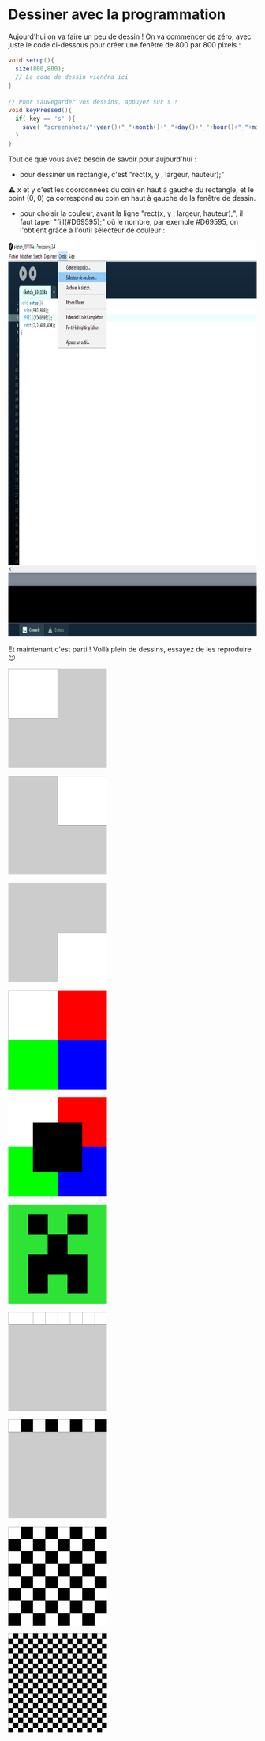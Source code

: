 # Dessiner avec la programmation

Aujourd'hui on va faire un peu de dessin ! 
On va commencer de zéro, avec juste le code ci-dessous pour créer une fenêtre de 800 par 800 pixels :

```java
void setup(){
  size(800,800);
  // Le code de dessin viendra ici
}

// Pour sauvegarder vos dessins, appuyez sur s !
void keyPressed(){
  if( key == 's' ){
    save( "screenshots/"+year()+"_"+month()+"_"+day()+"_"+hour()+"_"+minute()+"_"+second()+".png") ;
  }
}
```

Tout ce que vous avez besoin de savoir pour aujourd'hui :
  * pour dessiner un rectangle, c'est "rect(x, y , largeur, hauteur);" 
  
  :warning: x et y c'est les coordonnées du coin en haut à gauche du rectangle, et le point (0, 0) ça correspond au coin en haut à gauche de la fenêtre de dessin.
  * pour choisir la couleur, avant la ligne "rect(x, y , largeur, hauteur);", il faut taper "fill(#D69595);" où le nombre, par exemple #D69595, on l'obtient grâce à l'outil sélecteur de couleur :
  <p align="left">
  <img src="img/color-picker-tool.png" height="800px">
  </p>
  
Et maintenant c'est parti ! Voilà plein de dessins, essayez de les reproduire :wink:

  <p align="left">
  <img src="img/exo1.png" height="200px">
  </p>
  
  <p align="left">
  <img src="img/exo2.png" height="200px">
  </p>
  
  <p align="left">
  <img src="img/exo3.png" height="200px">
  </p>
  
  <p align="left">
  <img src="img/exo4.png" height="200px">
  </p>
  
  <p align="left">
  <img src="img/exo5.png" height="200px">
  </p>
  
  <p align="left">
  <img src="img/exo6.png" height="200px">
  </p>
  
  <p align="left">
  <img src="img/exo7.png" height="200px">
  </p>
  
  <p align="left">
  <img src="img/exo8.png" height="200px">
  </p>
  
  <p align="left">
  <img src="img/exo9.png" height="200px">
  </p>
  
  <p align="left">
  <img src="img/exo10.png" height="200px">
  </p>
